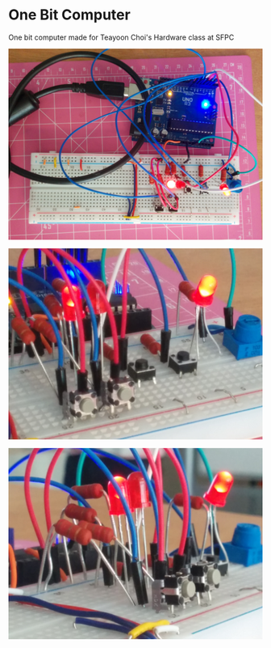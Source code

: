 # One Bit Computer

One bit computer made for Teayoon Choi's Hardware class at SFPC

![Electronics 1](electronics1.jpg "Electronics")

![Electronics 2](electronics2.jpg "Electronics")

![Electronics 3](electronics3.jpg "Electronics")
